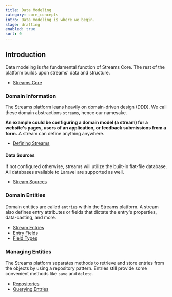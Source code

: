 ```yaml
---
title: Data Modeling
category: core_concepts
intro: Data modeling is where we begin.
stage: drafting
enabled: true
sort: 0
---
```


## Introduction

Data modeling is *the* fundamental function of Streams Core. The rest of the platform builds upon streams' data and structure.

- [Streams Core](core/introduction)

### Domain Information

The Streams platform leans heavily on domain-driven design (DDD). We call these domain abstractions `streams`, hence our namesake.

**An example could be configuring a domain model (a stream) for a website's pages, users of an application, or feedback submissions from a form.** A stream can define anything anywhere.

- [Defining Streams](/docs/core/streams#defining-streams)

#### Data Sources

If not configured otherwise, streams will utilize the built-in flat-file database. All databases available to Laravel are supported as well.

- [Stream Sources](/docs/core/sources)

### Domain Entities

Domain entities are called `entries` within the Streams platform. A stream also defines entry attributes or fields that dictate the entry's properties, data-casting, and more.

- [Stream Entries](/docs/core/entries)
- [Entry Fields](/docs/core/fields)
- [Field Types](/docs/core/fields#field-types)

### Managing Entities

The Streams platform separates methods to retrieve and store entries from the objects by using a repository pattern. Entries still provide some convenient methods like `save` and `delete`.

- [Repositories](/docs/core/repositories)
- [Querying Entries](/docs/core/querying)

